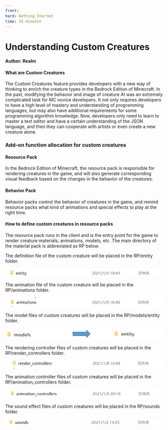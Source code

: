 ```yaml
--- 
front: 
hard: Getting Started 
time: 15 minutes 
--- 
```


# Understanding Custom Creatures 

#### Author: Realm 

#### What are Custom Creatures 

The Custom Creatures feature provides developers with a new way of thinking to enrich the creature types in the Bedrock Edition of Minecraft. In the past, modifying the behavior and image of creature AI was an extremely complicated task for MC novice developers. It not only requires developers to have a high level of mastery and understanding of programming languages, but may also have additional requirements for some programming algorithm knowledge. Now, developers only need to learn to master a text editor and have a certain understanding of the JSON language, and then they can cooperate with artists or even create a new creature alone. 

### Add-on function allocation for custom creatures 

#### Resource Pack 

In the Bedrock Edition of Minecraft, the resource pack is responsible for rendering creatures in the game, and will also generate corresponding visual feedback based on the changes in the behavior of the creatures. 

#### Behavior Pack 

Behavior packs control the behavior of creatures in the game, and remind resource packs what kind of animations and special effects to play at the right time. 

#### How to define custom creatures in resource packs 

The resource pack runs in the client and is the entry point for the game to render creature materials, animations, models, etc. The main directory of the material pack is abbreviated as RP below. 

The definition file of the custom creature will be placed in the RP/entity folder. 

![](./images/1_1.png) 

The animation file of the custom creature will be placed in the RP/animations folder. 

![](./images/1_2.png) 



The model files of custom creatures will be placed in the RP/models/entity folder. 

![](./images/1_3.png) 

The rendering controller files of custom creatures will be placed in the RP/render_controllers folder. 

![](./images/1_4.png) 

The animation controller files of custom creatures will be placed in the RP/animation_controllers folder. 

![](./images/1_5.png) 

The sound effect files of custom creatures will be placed in the RP/sounds folder. 

![](./images/1_6.png) 

